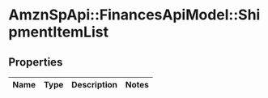 # AmznSpApi::FinancesApiModel::ShipmentItemList

## Properties
Name | Type | Description | Notes
------------ | ------------- | ------------- | -------------

